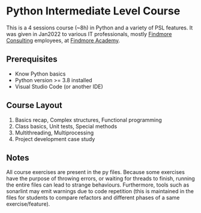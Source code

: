 # Python Intermediate Level Course

This is a 4 sessions course (~8h) in Python and a variety of PSL features. It was given in Jan2022 to various IT professionals, mostly [Findmore Consulting](https://www.findmore.pt/) employees, at [Findmore Academy](https://academy.findmore.pt/).

## Prerequisites
* Know Python basics
* Python version >= 3.8 installed
* Visual Studio Code (or another IDE)

## Course Layout
1. Basics recap, Complex structures, Functional programming
2. Class basics, Unit tests, Special methods
3. Multithreading, Multiprocessing
4. Project development case study

## Notes
All course exercises are present in the py files. Because some exercises have the purpose of throwing errors, or waiting for threads to finish, running the entire files can lead to strange behaviours. Furthermore, tools such as sonarlint may emit warnings due to code repetition (this is maintained in the files for students to compare refactors and different phases of a same exercise/feature).
